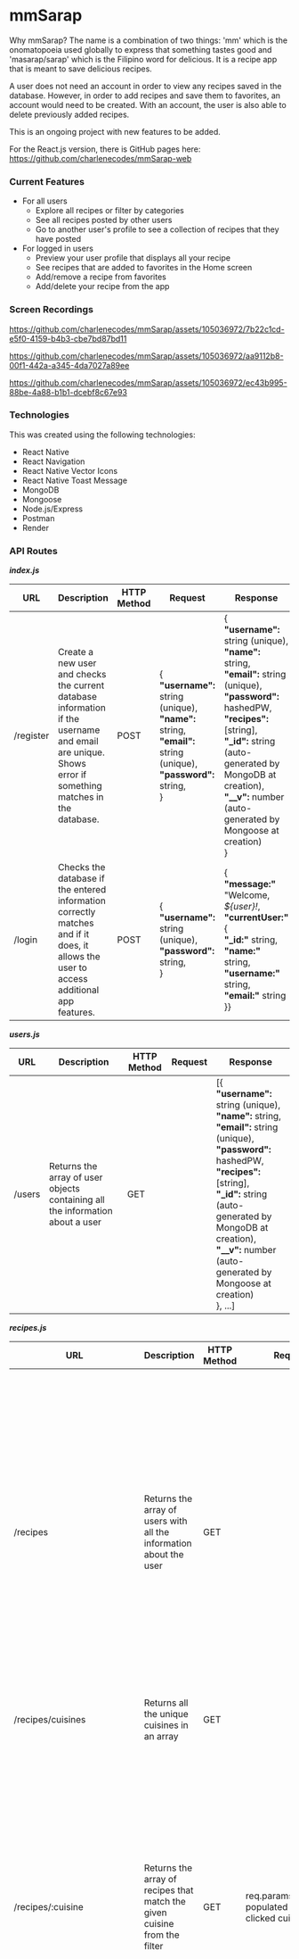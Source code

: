 # mmSarap

Why mmSarap? The name is a combination of two things: 'mm' which is the onomatopoeia used globally to express that something tastes good and 'masarap/sarap' which is the Filipino word for delicious. It is a recipe app that is meant to save delicious recipes.

A user does not need an account in order to view any recipes saved in the database. However, in order to add recipes and save them to favorites, an account would need to be created. With an account, the user is also able to delete previously added recipes.

This is an ongoing project with new features to be added.

For the React.js version, there is GitHub pages here: https://github.com/charlenecodes/mmSarap-web

### Current Features

- For all users
  - Explore all recipes or filter by categories
  - See all recipes posted by other users
  - Go to another user's profile to see a collection of recipes that they have posted
- For logged in users
  - Preview your user profile that displays all your recipe
  - See recipes that are added to favorites in the Home screen
  - Add/remove a recipe from favorites
  - Add/delete your recipe from the app
 
### Screen Recordings
  
  https://github.com/charlenecodes/mmSarap/assets/105036972/7b22c1cd-e5f0-4159-b4b3-cbe7bd87bd11
    
  https://github.com/charlenecodes/mmSarap/assets/105036972/aa9112b8-00f1-442a-a345-4da7027a89ee

  https://github.com/charlenecodes/mmSarap/assets/105036972/ec43b995-88be-4a88-b1b1-dcebf8c67e93

### Technologies

This was created using the following technologies:

- React Native
- React Navigation
- React Native Vector Icons
- React Native Toast Message
- MongoDB
- Mongoose
- Node.js/Express
- Postman
- Render

### API Routes

***index.js***

| URL       | Description                                                                                                                                           | HTTP Method | Request                                                                                                                | Response                                                                                                                                                                                                                                                                            |
|-----------|-------------------------------------------------------------------------------------------------------------------------------------------------------|-------------|-------------------------------------------------------------------------------------------------------------------------------|-------------------------------------------------------------------------------------------------------------------------------------------------------------------------------------------------------------------------------------------------------------------------------------|
| /register | Create a new user and checks the current database information if the username and email are unique. Shows error if something matches in the database. |     POST    | {<br>**"username":** string (unique),<br>**"name":** string,<br>**"email":** string (unique),<br>**"password":** string,<br>} | {<br>**"username":** string (unique),<br>**"name":** string,<br>**"email":** string (unique),<br>**"password":** hashedPW,<br>**"recipes":** [string],<br>**"_id":** string (auto-generated by MongoDB at creation),<br>**"__v":** number (auto-generated by Mongoose at creation)<br>} |
|   /login  |         Checks the database if the entered information correctly matches and if it does, it allows the user to access additional app features.        |     POST    | {<br>**"username":** string (unique),<br>**"password":** string,<br>}                                                         | {<br>**"message:"** "Welcome, *${user}!*,<br>**"currentUser:"** {<br>   **"_id:"** string,<br>   **"name:"** string,<br>   **"username:"** string,<br>   **"email:"** string<br>}}                                                                                                   |                                                                                            |

***users.js***

| URL    | Description                                         | HTTP Method | Request | Response                                                                                                                                                                                                                                                                                   |
|--------|-----------------------------------------------------|-------------|----------------|--------------------------------------------------------------------------------------------------------------------------------------------------------------------------------------------------------------------------------------------------------------------------------------------|
| /users | Returns the array of user objects containing all the information about a user |     GET     |                | [{<br>**"username":** string (unique),<br>**"name":** string,<br>**"email":** string (unique),<br>**"password":** hashedPW,<br>**"recipes":** [string],<br>**"_id":** string (auto-generated by MongoDB at creation),<br>**"__v":** number (auto-generated by Mongoose at creation)<br>}, ...] |

***recipes.js***

| URL                          | Description                                                               | HTTP Method | Request                                                                                                                                  | Response                                                                                                                                                                                                                                                                                                                                                                                                                                                                   |
|------------------------------|---------------------------------------------------------------------------|-------------|------------------------------------------------------------------------------------------------------------------------------------------|----------------------------------------------------------------------------------------------------------------------------------------------------------------------------------------------------------------------------------------------------------------------------------------------------------------------------------------------------------------------------------------------------------------------------------------------------------------------------|
|           /recipes           |     Returns the array of users with all the information about the user    |     GET     |                                                                                                                                          | [{<br>   **"_id":** string (unique, auto-generated by MongoDB at creation),<br>   **"dishName":** string,<br>   **"cuisine":** string,<br>   **"ingredients":** [string],<br>   **"instructions":** [string],<br>   **"photos":** [string],<br>   **"addedBy":** string (username of the logged in user who added the recipe),<br>   **"createdAt":** timestamp (when the account was created),<br>   **"_v":** number (auto-generated by Mongoose at creation)<br>}, ...] |
|       /recipes/cuisines      |                Returns all the unique cuisines in an array                |     GET     |                                                                                                                                          | [string]                                                                                                                                                                                                                                                                                                                                                                                                                                                                   |
|       /recipes/:cuisine      | Returns the array of recipes that match the given cuisine from the filter |     GET     | req.params.cuisine populated from the clicked cuisine                                                                                    | [{<br>   **"_id":** string (unique, auto-generated by MongoDB at creation),<br>   **"dishName":** string,<br>   **"cuisine":** string,<br>   **"ingredients":** [string],<br>   **"instructions":** [string],<br>   **"photos":** [string],<br>   **"addedBy":** string (username of the logged in user who added the recipe),<br>   **"createdAt":** timestamp (when the account was created),<br>   **"_v":** number (auto-generated by Mongoose at creation)<br>}, ...] |
|      /recipes/:username      |            Returns the array of recipes from the specific user            |     GET     | req.params.username populated from the clicked username                                                                                  | [{<br>   **"_id":** string (unique, auto-generated by MongoDB at creation),<br>   **"dishName":** string,<br>   **"cuisine":** string,<br>   **"ingredients":** [string],<br>   **"instructions":** [string],<br>   **"photos":** [string],<br>   **"addedBy":** string (username of the logged in user who added the recipe),<br>   **"createdAt":** timestamp (when the account was created),<br>   **"_v":** number (auto-generated by Mongoose at creation)<br>}, ...] |
|      /recipes/:username      |            Add a recipe to the database from the logged in user           |     POST    | {<br>   **"dishName":** string,<br>   **"cuisine":** string,<br>   **"ingredients":** [string],<br>   **"instructions":** [string],<br>} | {<br>   **"newRecipe":** { <br>      **"dishName":** string, <br>      **"cuisine":** string,<br>      **"ingredients":** [string],<br>      **"instructions":** [string],<br>      **"photos":** [string],<br>      **"addedBy":**.  string,<br>      **"_id":** string,<br>      **"createdAt":** timestamp,<br>      **"_v":** number<br>},<br>   **"allRecipes":** [object],<br>   **"allCuisines":** [string]<br>}                                                    |
| /recipes/:recipeId/:username |   Removes the recipe from the database from the logged in user's profile  |    DELETE   | req.params.recipeId and req.params.username are populated from the clicked recipe                                                        | {<br>   **"deletedRecipe":** { <br>      **"dishName":** string, <br>      **"cuisine":** string,<br>      **"ingredients":** [string],<br>      **"instructions":** [string],<br>      **"photos":** [string],<br>      **"addedBy":**.  string,<br>      **"_id":** string,<br>      **"createdAt":** timestamp,<br>      **"_v":** number<br>},<br>   **"allRecipes":** [object],<br>   **"allCuisines":** [string]<br>}                                                |

### Running the Project

- Open two Terminal screens
  - On the first screen enter `cd server` and then `npm run start` in order to connect to the MongoDB database
  - On the second screen, the project can be run on either android or ios
    - `npm run android` starts building the Android app
    - `npm run ios` starts building the iOS version
    - `npm run ios15` command was also customized in order to load the app on a iPhone 15 simulator
